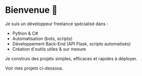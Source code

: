 # Bienvenue 👋

Je suis un développeur freelance spécialisé dans :

- Python & C#
- Automatisation (bots, scripts)
- Développement Back-End (API Flask, scripts automatisés)
- Création d'outils utiles & sur mesure

 Je construis des projets simples, efficaces et rapides à déployer.

 Voir mes projets ci-dessous.
